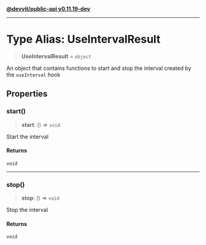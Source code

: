 [**@devvit/public-api v0.11.19-dev**](../README.md)

---

# Type Alias: UseIntervalResult

> **UseIntervalResult** = `object`

An object that contains functions to start and stop the interval created by the `useInterval` hook

## Properties

<a id="start"></a>

### start()

> **start**: () => `void`

Start the interval

#### Returns

`void`

---

<a id="stop"></a>

### stop()

> **stop**: () => `void`

Stop the interval

#### Returns

`void`
